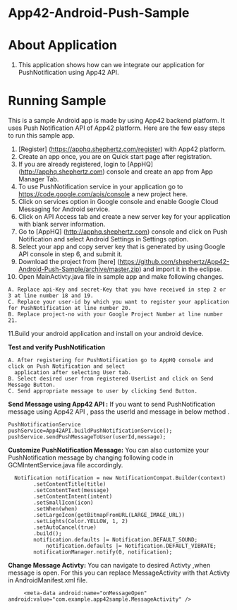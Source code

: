 App42-Android-Push-Sample
==========================


# About Application

1. This application shows how can we integrate our application for PushNotification using App42 API.

# Running Sample

This is a sample Android app is made by using App42 backend platform. It uses Push Notification API of App42 platform.
Here are the few easy steps to run this sample app.

1. [Register] (https://apphq.shephertz.com/register) with App42 platform.
2. Create an app once, you are on Quick start page after registration.
3. If you are already registered, login to [AppHQ] (http://apphq.shephertz.com) console and create an app from App Manager Tab.
4. To use PushNotification service in your application go to https://code.google.com/apis/console a new project here.
5. Click on services option in Google console and enable Google Cloud Messaging for Android service.
6. Click on API Access tab and create a new server key for your application with blank server information.
7. Go to [AppHQ] (http://apphq.shephertz.com) console and click on Push Notification and select Android Settings in Settings option.
8. Select your app and copy server key that is generated by using Google API console in step 6, and submit it.
9. Download the project from [here] (https://github.com/shephertz/App42-Android-Push-Sample/archive/master.zip) and import it in the eclipse.
10. Open MainActivty.java file in sample app and make following changes.

```
A. Replace api-Key and secret-Key that you have received in step 2 or 3 at line number 18 and 19.
C. Replace your user-id by which you want to register your application for PushNotification at line number 20.
B. Replace project-no with your Google Project Number at line number 21.
```
11.Build your android application and install on your android device.

__Test and verify PushNotification__
  
```
A. After registering for PushNotification go to AppHQ console and click on Push Notification and select 
  application after selecting User tab.
B. Select desired user from registered UserList and click on Send Message Button.
C. Send appropriate message to user by clicking Send Button.

```

__Send Message using App42 API :__ If you want to send PushNotification message using App42 API , pass the userId and 
message in below method .
  
```
PushNotificationService pushService=App42API.buildPushNotificationService();
pushService.sendPushMessageToUser(userId,message);

```


__Customize PushNotification Message:__ You can also customize your PushNotification message by changing following code in GCMIntentService.java file accordingly.
  
```
  Notification notification = new NotificationCompat.Builder(context)
        .setContentTitle(title)
        .setContentText(message)
        .setContentIntent(intent)
        .setSmallIcon(icon)
        .setWhen(when)
        .setLargeIcon(getBitmapFromURL(LARGE_IMAGE_URL))
        .setLights(Color.YELLOW, 1, 2)
        .setAutoCancel(true)
        .build();
        notification.defaults |= Notification.DEFAULT_SOUND;
		    notification.defaults |= Notification.DEFAULT_VIBRATE;
        notificationManager.notify(0, notification);

```

__Change Message Activty:__ You can navigate to desired Activty ,when message is open. For this you can replace MessageActivity with 
that Activty in AndroidManifest.xml file. 
  
```
     <meta-data android:name="onMessageOpen" android:value="com.example.app42sample.MessageActivity" />

```
